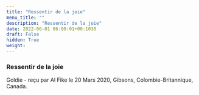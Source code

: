 ```yaml
---
title: "Ressentir de la joie"
menu_title: ""
description: "Ressentir de la joie"
date: 2022-06-01 06:00:01+00:1038
draft: False
hidden: True
weight:
---
```

### Ressentir de la joie

Goldie - reçu par Al Fike le 20 Mars 2020, Gibsons, Colombie-Britannique, Canada.



